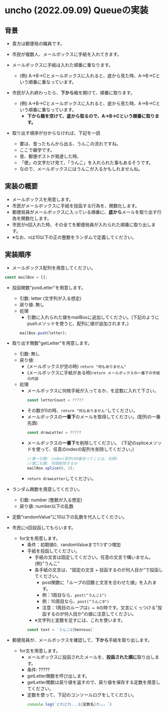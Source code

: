 # uncho (2022.09.09) Queueの実装

## 背景
+ 貴方は郵便局の職員です。
+ 市民が複数人、メールボックスに手紙を入れてきます。
+ メールボックスに手紙は入れた順番に重なります。
  + (例) A->B->Cとメールボックスに入れると、底から見た時、A->B->Cという順番に重なっています。
+ 市民が入れ終わったら、**下から**箱を開けて、順番に取ります。
  + (例) A->B->Cとメールボックスに入れると、底から見た時、A->B->Cという順番に重なっています。
    + **下から箱を空けて、底から取るので、A->B->Cという順番に取ります。**

+ 取り出す順序が分からなければ、下記を一読
  + 要は、食ったもんから出る、うんこの流れですね。
  + ここで雑学です。
  + 昔、郵便ポストが発達した時、
  + 「便」の文字だけ見て、「うんこ」を入れられた事もあるそうです。
  + なので、メールボックスにはうんこが入るかもしれませんね。

## 実装の概要
+ メールボックスを用意します。
+ 市民がメールボックスに手紙を投函する行為を、関数化します。
+ 郵便局員がメールボックスに入っている順番に、**底から**メールを取り出す行為を関数化します。
+ 市民がn回入れた時、その全てを郵便局員が入れられた順番に取り出します。
+ ※なお、nは10以下の正の整数をランダムで定義してください。

## 実装順序

+ メールボックス配列を用意してください。
```jsx
const mailBox = [];
```

+ 投函関数"postLetter"を用意します。
  + 引数: letter (文字列が入る想定)
  + 戻り値: 無し
  + 処理
    + 引数に入れられた値をmailBoxに追加してください。(下記のようにpushメソッドを使うと、配列に値が追加されます。)
    ```jsx
    mailBox.push(letter);
    ```

+ 取り出す関数"getLetter"を用意します。
  + 引数: 無し
  + 戻り値: 
    + (メールボックスが空の時) ```return "何もありません"```
    + (メールボックスに手紙がある時)```return メールボックスの一番下の手紙の内容```
  + 処理
    + メールボックスに何枚手紙が入ってるか、を定数に入れて下さい。
        ```jsx
        const letterCount = ?????
        ```
    + その数が0の時、```return "何もありません"```してください。
    + メールボックスの**一番下**のメールを取得してください。(配列の一番先頭)
         ```jsx
        const drawLetter = ?????
        ```
    + メールボックスの**一番下**を削除してください。　(下記のspliceメソッドを使って、任意のindexの配列を削除してください。)
        ```jsx
        //第一引数: index(配列の0番目ってことは、先頭)
        //第二引数: 何個削除するか
        mailBox.splice(0, 1);
        ```
    + ```return drawLetter```してください。

+ ランダム関数を用意してください。
  + 引数: number (整数が入る想定)
  + 戻り値: number以下の乱数

+ 定数"randomValue"に10以下の乱数を代入してください。

+ 市民にn回投函してもらいます。
  + for文を用意します。
    + 条件：初期値0、randomValueまで1つずつ増加
    + 手紙を投函してください。
      + 手紙の文言は固定してください。任意の文言で構いません。(例)"うんこ"
      + 各手紙の文言は、"固定の文言 + 投函するのが何人目か"で投函してください。
        + post関数に「ループの回数と文言を合わせた値」を入れます。
        + 例：1周目なら、```post("うんこ1")```
        + 例：10周目なら、```post("うんこ9")```
        + 注意：1周目のループは```i = 0```の時です。文言にくっつける”投函するのが何人目か”の値に注意してください。
      + ※文字列と変数を足すには、これを使います。
      ```jsx
      const text = `うんこ${hennsuu}`
      ```

+ 郵便局員が、メールボックスを確認して、**下から**手紙を取り出します。
  + for文を用意します。
    + メールボックスに投函されたメールを、**投函された順に**取り出します。
    + 条件: ?????
    + getLetter関数を呼び出します。
    + getLetter関数は戻り値を返すので、戻り値を保存する定数を用意してください。
    + 定数を使って、下記のコンソールログをしてください。
      ```jsx
      console.log(`どれどれ...${定数名}か。。。`)
      ```
